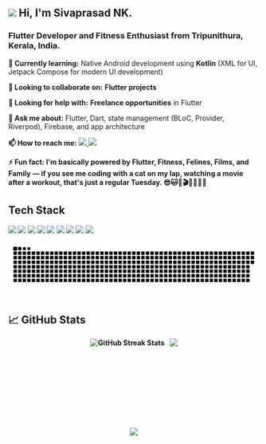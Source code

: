 <h2>
  <img src="https://media.giphy.com/media/hvRJCLFzcasrR4ia7z/giphy.gif" width="30px">
  Hi, I'm Sivaprasad NK.
</h2>
<h3>
  Flutter Developer and Fitness Enthusiast from Tripunithura, Kerala, India.
</h3>

<p><strong>🌱 Currently learning:</strong> Native Android development using <strong>Kotlin</strong> (XML for UI, Jetpack Compose for modern UI development)</p>
<p><strong>👯 Looking to collaborate on:</strong> <b>Flutter projects</b>
<p><strong>🤔 Looking for help with:</strong> <b>Freelance opportunities</b> in Flutter
<p><strong>💬 Ask me about:</strong> Flutter, Dart, state management (BLoC, Provider, Riverpod), Firebase, and app architecture</p>
<p>
  <strong>📫 How to reach me:</strong>
  <a href="https://www.linkedin.com/in/sivaprasadnkofficial/" target="_blank">
    <img src="https://img.shields.io/badge/-LinkedIn-0A66C2?style=flat-square&logo=linkedin&logoColor=white" />
  </a>
  <a href="mailto:sivaprasadnk123@gmail.com" target="_blank">
    <img src="https://img.shields.io/badge/-Email-D14836?style=flat-square&logo=gmail&logoColor=white" />
  </a>
</p>
<p><strong>⚡ Fun fact: I'm basically powered by <b>Flutter, Fitness, Felines, Films, and Family</b> — if you see me coding with a cat on my lap, watching a movie after a workout, that's just a regular Tuesday. 😎🐱💪🎬👨‍👩‍👧‍👦  
</p>

<h2>Tech Stack</h2>
<p>
  <img src="https://img.shields.io/badge/Dart-0175C2?style=for-the-badge&logo=dart&logoColor=white" />
  <img src="https://img.shields.io/badge/Flutter-02569B?style=for-the-badge&logo=flutter&logoColor=white" />
  <img src="https://img.shields.io/badge/Node.js-43853D?style=for-the-badge&logo=node.js&logoColor=white" />
  <img src="https://img.shields.io/badge/Kotlin-0095D5?style=for-the-badge&logo=kotlin&logoColor=white" />
  <img src="https://img.shields.io/badge/HTML5-E34F26?style=for-the-badge&logo=html5&logoColor=white" />
  <img src="https://img.shields.io/badge/CSS3-1572B6?style=for-the-badge&logo=css3&logoColor=white" />
  <img src="https://img.shields.io/badge/JavaScript-F7DF1E?style=for-the-badge&logo=javascript&logoColor=black" />
  <img src="https://img.shields.io/badge/Firebase-ffca28?style=for-the-badge&logo=firebase&logoColor=black" />
  <img src="https://img.shields.io/badge/PostgreSQL-336791?style=for-the-badge&logo=postgresql&logoColor=white" />
</p>

<p align="center">
  <img src="https://raw.githubusercontent.com/sivaprasadnk/sivaprasadnk/output/github-contribution-grid-snake.svg" />
</p>

<h2>📈 GitHub Stats</h2>
<p align="center" style="display: flex; flex-direction: row; justify-content: center; gap: 10px;">

  <img src="https://github-readme-streak-stats-eight.vercel.app/?user=sivaprasadnk&theme=microsoft&v=8&cache_seconds=3600" height="165px" alt="GitHub Streak Stats" />
  <img src="https://github-readme-stats.vercel.app/api/top-langs/?username=sivaprasadnk&layout=compact&theme=light" height="165px" />
</p>

<p align="center">
  <img src="https://github-readme-activity-graph.vercel.app/graph?username=sivaprasadnk&bg_color=ffffff&color=000000&line=ff0000&point=000000&area=true&hide_border=true" />
</p>




<!--
**sivaprasadnk/sivaprasadnk** is a ✨ _special_ ✨ repository because its `README.md` (this file) appears on your GitHub profile.

Here are some ideas to get you started:

- 🔭 I’m currently working on ...
- 🌱 I’m currently learning ...
- 👯 I’m looking to collaborate on ...
- 🤔 I’m looking for help with ...
- 💬 Ask me about ...
- 📫 How to reach me: ...
- 😄 Pronouns: ...
- ⚡ Fun fact: ...
-->
